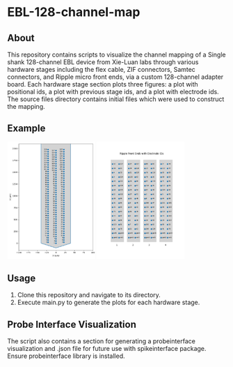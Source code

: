 # EBL-128-channel-map

## About
This repository contains scripts to visualize the channel mapping of a Single shank 128-channel EBL device from Xie-Luan labs through various hardware stages including the flex cable, ZIF connectors, Samtec connectors, and Ripple micro front ends, via a custom 128-channel adapter board. Each hardware stage section plots three figures: a plot with positional ids, a plot with previous stage ids, and a plot with electrode ids. 
The source files directory contains initial files which were used to construct the mapping.  

## Example
<img src="./example%20images/probe.png" width="40%" /> <img src="./example%20images/ripple_FE.png" width="40%" />

## Usage
1. Clone this repository and navigate to its directory.
2. Execute main.py to generate the plots for each hardware stage.

## Probe Interface Visualization
The script also contains a section for generating a probeinterface visualization and .json file for future use with spikeinterface package. Ensure probeinterface library is installed. 

